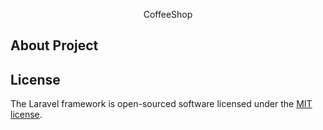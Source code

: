 <p align="center">CoffeeShop</a></p>


## About Project



## License

The Laravel framework is open-sourced software licensed under the [MIT license](https://opensource.org/licenses/MIT).
